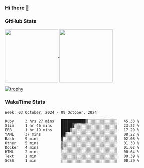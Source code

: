 ### Hi there 👋

### GitHub Stats

<a href="https://github.com/anuraghazra/github-readme-stats">
  <img align="center" height="170px" src="https://github-readme-stats.vercel.app/api/top-langs/?username=tksfjt1024&layout=compact&count_private=true&show_icons=true&show_icons=true&theme=graywhite" />
</a>
<a href="https://github.com/anuraghazra/github-readme-stats">
  <img align="center" height="170px" src="https://github-readme-stats.vercel.app/api?username=tksfjt1024&count_private=true&show_icons=true&show_icons=true&theme=graywhite" />
</a>

[![trophy](https://github-profile-trophy.vercel.app/?username=tksfjt1024)](https://github.com/ryo-ma/github-profile-trophy)

### WakaTime Stats

<!--START_SECTION:waka-->
```text
Week: 03 October, 2024 - 09 October, 2024

Ruby     3 hrs 27 mins   ███████████▒░░░░░░░░░░░░░   45.33 % 
Slim     1 hr 46 mins    █████▓░░░░░░░░░░░░░░░░░░░   23.22 % 
ERB      1 hr 19 mins    ████▒░░░░░░░░░░░░░░░░░░░░   17.29 % 
YAML     37 mins         ██░░░░░░░░░░░░░░░░░░░░░░░   08.22 % 
Bash     9 mins          ▓░░░░░░░░░░░░░░░░░░░░░░░░   02.08 % 
Other    5 mins          ▒░░░░░░░░░░░░░░░░░░░░░░░░   01.30 % 
Docker   4 mins          ▒░░░░░░░░░░░░░░░░░░░░░░░░   01.02 % 
HTML     2 mins          ░░░░░░░░░░░░░░░░░░░░░░░░░   00.64 % 
Text     1 min           ░░░░░░░░░░░░░░░░░░░░░░░░░   00.39 % 
SCSS     1 min           ░░░░░░░░░░░░░░░░░░░░░░░░░   00.39 % 
```
<!--END_SECTION:waka-->
